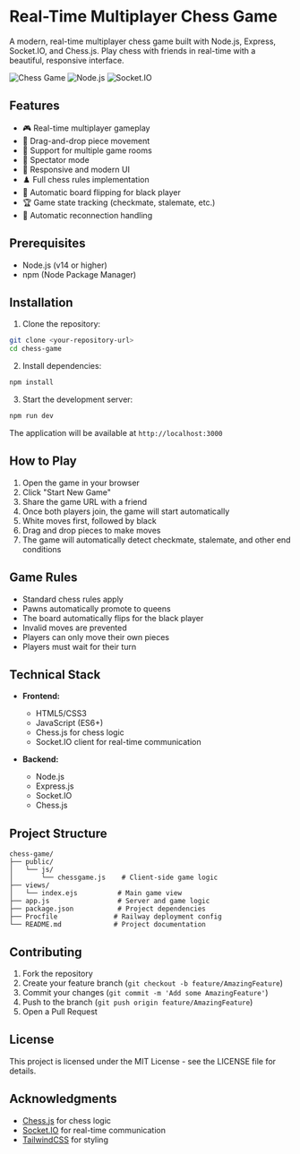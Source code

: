 # Real-Time Multiplayer Chess Game

A modern, real-time multiplayer chess game built with Node.js, Express, Socket.IO, and Chess.js. Play chess with friends in real-time with a beautiful, responsive interface.

![Chess Game](https://img.shields.io/badge/Chess-Game-green)
![Node.js](https://img.shields.io/badge/Node.js-v14+-blue)
![Socket.IO](https://img.shields.io/badge/Socket.IO-v4.8.1-orange)

## Features

- 🎮 Real-time multiplayer gameplay
- 🎯 Drag-and-drop piece movement
- 👥 Support for multiple game rooms
- 👀 Spectator mode
- 🎨 Responsive and modern UI
- ♟️ Full chess rules implementation
- 🔄 Automatic board flipping for black player
- 🏆 Game state tracking (checkmate, stalemate, etc.)
- 🔌 Automatic reconnection handling

## Prerequisites

- Node.js (v14 or higher)
- npm (Node Package Manager)

## Installation

1. Clone the repository:
```bash
git clone <your-repository-url>
cd chess-game
```

2. Install dependencies:
```bash
npm install
```

3. Start the development server:
```bash
npm run dev
```

The application will be available at `http://localhost:3000`



## How to Play

1. Open the game in your browser
2. Click "Start New Game"
3. Share the game URL with a friend
4. Once both players join, the game will start automatically
5. White moves first, followed by black
6. Drag and drop pieces to make moves
7. The game will automatically detect checkmate, stalemate, and other end conditions

## Game Rules

- Standard chess rules apply
- Pawns automatically promote to queens
- The board automatically flips for the black player
- Invalid moves are prevented
- Players can only move their own pieces
- Players must wait for their turn

## Technical Stack

- **Frontend:**
  - HTML5/CSS3
  - JavaScript (ES6+)
  - Chess.js for chess logic
  - Socket.IO client for real-time communication

- **Backend:**
  - Node.js
  - Express.js
  - Socket.IO
  - Chess.js

## Project Structure

```
chess-game/
├── public/
│   └── js/
│       └── chessgame.js    # Client-side game logic
├── views/
│   └── index.ejs          # Main game view
├── app.js                 # Server and game logic
├── package.json           # Project dependencies
├── Procfile              # Railway deployment config
└── README.md             # Project documentation
```

## Contributing

1. Fork the repository
2. Create your feature branch (`git checkout -b feature/AmazingFeature`)
3. Commit your changes (`git commit -m 'Add some AmazingFeature'`)
4. Push to the branch (`git push origin feature/AmazingFeature`)
5. Open a Pull Request

## License

This project is licensed under the MIT License - see the LICENSE file for details.

## Acknowledgments

- [Chess.js](https://github.com/jhlywa/chess.js) for chess logic
- [Socket.IO](https://socket.io/) for real-time communication
- [TailwindCSS](https://tailwindcss.com/) for styling 
